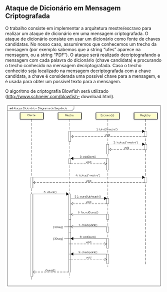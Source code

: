 ## Ataque de Dicionário em Mensagem Criptografada
O trabalho consiste em implementar a arquitetura mestre/escravo para realizar um ataque de dicionário em uma mensagem criptografada. O ataque de dicionário consiste em usar um dicionário como fonte de chaves candidatas. No nosso caso, assumiremos que conhecemos um trecho da mensagem (por exemplo sabemos que a string “ufes” aparece na mensagem, ou a string “PDF”). O ataque será realizado decriptografando a mensagem com cada palavra do dicionário (chave candidata) e procurando o trecho conhecido na mensagem decriptografada. Caso o trecho conhecido seja localizado na mensagem decriptografada com a chave candidata, a chave é considerada uma possível chave para a mensagem, e é usada para obter um possível texto para a mensagem.

O algoritmo de criptografia Blowfish será utilizado (http://www.schneier.com/blowfish- download.html).

![alt text](https://github.com/viniciush4/ataque/blob/master/imagens/seq.png)

